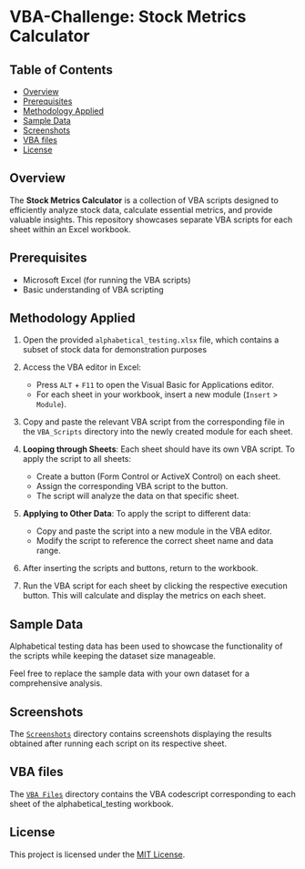 # VBA-Challenge: Stock Metrics Calculator

## Table of Contents

- [Overview](#overview)
- [Prerequisites](#prerequisites)
- [Methodology Applied](#usage)
- [Sample Data](#sample-data)
- [Screenshots](#screenshots)
- [VBA files](#VBAfiles)
- [License](#license)

## Overview

The **Stock Metrics Calculator** is a collection of VBA scripts designed to efficiently analyze stock data, calculate essential metrics, and provide valuable insights. This repository showcases separate VBA scripts for each sheet within an Excel workbook.

## Prerequisites

- Microsoft Excel (for running the VBA scripts)
- Basic understanding of VBA scripting

## Methodology Applied

1. Open the provided `alphabetical_testing.xlsx` file, which contains a subset of stock data for demonstration purposes

2. Access the VBA editor in Excel:
   - Press `ALT` + `F11` to open the Visual Basic for Applications editor.
   - For each sheet in your workbook, insert a new module (`Insert` > `Module`).

3. Copy and paste the relevant VBA script from the corresponding file in the `VBA_Scripts` directory into the newly created module for each sheet.

4. **Looping through Sheets**: Each sheet should have its own VBA script. To apply the script to all sheets:
   - Create a button (Form Control or ActiveX Control) on each sheet.
   - Assign the corresponding VBA script to the button.
   - The script will analyze the data on that specific sheet.

5. **Applying to Other Data**: To apply the script to different data:
   - Copy and paste the script into a new module in the VBA editor.
   - Modify the script to reference the correct sheet name and data range.

6. After inserting the scripts and buttons, return to the workbook.
  
7. Run the VBA script for each sheet by clicking the respective execution button. This will calculate and display the metrics on each sheet.


## Sample Data

Alphabetical testing data has been used to showcase the functionality of the scripts while keeping the dataset size manageable.

Feel free to replace the sample data with your own dataset for a comprehensive analysis.

## Screenshots

The [`Screenshots`](Screenshots/) directory contains screenshots displaying the results obtained after running each script on its respective sheet.

## VBA files

The [`VBA Files`](VBAFiles/) directory contains the VBA codescript corresponding to each sheet of the alphabetical_testing workbook.

## License

This project is licensed under the [MIT License](LICENSE).

